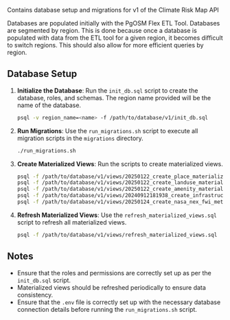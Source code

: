 Contains database setup and migrations for v1 of the Climate Risk Map API

Databases are populated initially with the PgOSM Flex ETL Tool. Databases are segmented by region. This is done because once a database is populated with data from the ETL tool for a given region, it becomes difficult to switch regions. This should also allow for more efficient queries by region.

## Database Setup

1. **Initialize the Database**:
   Run the `init_db.sql` script to create the database, roles, and schemas. The region name provided will be the name of the database.
   ```sh
   psql -v region_name=<name> -f /path/to/database/v1/init_db.sql
   ```

2. **Run Migrations**:
   Use the `run_migrations.sh` script to execute all migration scripts in the `migrations` directory.
   ```sh
   ./run_migrations.sh
   ```

3. **Create Materialized Views**:
   Run the scripts to create materialized views.
   ```sh
   psql -f /path/to/database/v1/views/20250122_create_place_materialized_view.sql
   psql -f /path/to/database/v1/views/20250122_create_landuse_materialized_view.sql
   psql -f /path/to/database/v1/views/20250122_create_amenity_materialized_view.sql
   psql -f /path/to/database/v1/views/20240912181938_create_infrastructure_materialized_view.sql
   psql -f /path/to/database/v1/views/20250124_create_nasa_nex_fwi_metadata_materialized_view.sql
   ```

4. **Refresh Materialized Views**:
   Use the `refresh_materialized_views.sql` script to refresh all materialized views.
   ```sh
   psql -f /path/to/database/v1/views/refresh_materialized_views.sql
   ```

## Notes

- Ensure that the roles and permissions are correctly set up as per the `init_db.sql` script.
- Materialized views should be refreshed periodically to ensure data consistency.
- Ensure that the `.env` file is correctly set up with the necessary database connection details before running the `run_migrations.sh` script.
